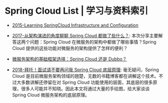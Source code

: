 # Spring Cloud List | 学习与资料索引

- [2015-Learning SpringCloud Infrastructure and Configuration](https://www.javacodegeeks.com/2015/06/learning-spring-cloud-infrastructure-and-configuration.html)

- [2017-从架构演进的角度聊聊 Spring Cloud 都做了些什么？](https://mp.weixin.qq.com/s/MNBGWjm-QJtbVnD7tlaufQ): 本次分享主要解答这两个问题：Spring Cloud 在微服务的架构中都做了哪些事情？Spring Cloud 提供的这些功能对微服务的架构提供了怎样的便利？

- [微服务架构的基础框架选择：Spring Cloud 还是 Dubbo？](http://blog.didispace.com/microservice-framework/)

- [2018-拜托！面试请不要再问我 Spring Cloud 底层原理](https://mp.weixin.qq.com/s/bfqTQ8JB59dEKi8IuE4YOw): 毫无疑问，Spring Cloud 是目前微服务架构领域的翘楚，无数的书籍博客都在讲解这个技术。不过大多数讲解还停留在对 Spring Cloud 功能使用的层面，其底层的很多原理，很多人可能并不知晓。因此本文将通过大量的手绘图，给大家谈谈 Spring Cloud 微服务架构的底层原理。
